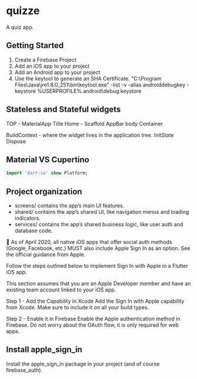 # quizze

A quiz app.

## Getting Started

1. Create a Firebase Project
2. Add an iOS app to your project
3. Add an Android app to your project
4. Use the keytool to generate an SHA Certificate.
"C:\Program Files\Java\jre1.8.0_251\bin\keytool.exe" -list -v -alias androiddebugkey -keystore %USERPROFILE%\.android\debug.keystore

## Stateless and Stateful widgets

TOP - MaterialApp
        Title
        Home -  Scaffold
                    AppBar
                    body
                        Container

BuildContext - where the widget lives in the application tree.
InitState
Dispose

## Material VS Cupertino

```Dart
import 'dart:io' show Platform;
```

## Project organization

- screens/ contains the app’s main UI features.
- shared/ contains the app’s shared UI, like navigation menus and loading indicators.
- services/ contains the app’s shared business logic, like user auth and database code.

🚨 As of April 2020, all native iOS apps that offer social auth methods (Google, Facebook, etc.) MUST also include Apple Sign In as an option. See the official guidance from Apple.

Follow the steps outlined below to implement Sign In with Apple in a Flutter iOS app.

This section assumes that you are an Apple Developer member and have an existing team account linked to your iOS app.

Step 1 - Add the Capability in Xcode
Add the Sign In with Apple capability from Xcode. Make sure to include it on all your build types.

Step 2 - Enable it in Firebase
Enable the Apple authentication method in Firebase. Do not worry about the OAuth flow, it is only required for web apps.

## Install apple_sign_in

Install the apple_sign_in package in your project (and of course firebase_auth).
